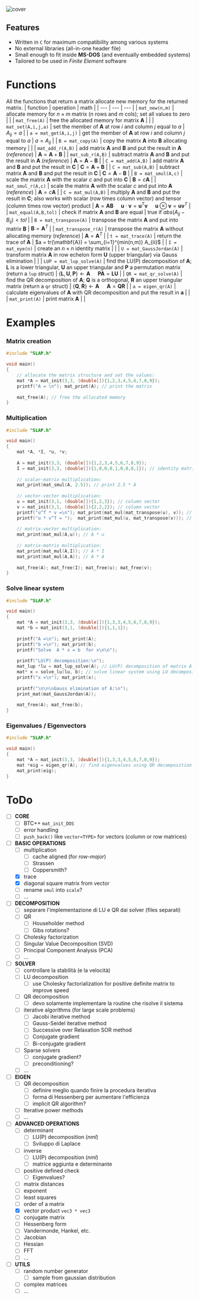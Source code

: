 <!--# SLAP
Simple Linear Algebra Package (SLAP) -->
![cover](doc/cover.png)

## Features
- Written in `C` for maximum compatibility among various systems
- No external libraries (all-in-one header file)
- Small enough to fit inside **MS-DOS** (and eventually embedded systems)
- Tailored to be used in _Finite Element_ software


# Functions

All the functions that return a matrix allocate new memory for the returned matrix.
| function | operation | math |
| --- | --- | --- |
| `mat_new(n,m)` | allocate memory for $n\times m$ matrix ($n$ rows and $m$ cols); set all values to zero | |
| `mat_free(A)` | free the allocated memory for matrix $\mathbf{A}$ | |
| `mat_set(A,i,j,a)` | set the member of $\mathbf{A}$ at row $i$ and column $j$ equal to $a$ | $A_{ij}=a$ |
| `a = mat_get(A,i,j)` | get the member of $\mathbf{A}$ at row $i$ and column $j$ equal to $a$ | $a=A_{ij}$ |
| `B = mat_copy(A)` | copy the matrix $\mathbf{A}$ into $\mathbf{B}$ allocating memory | |
| `mat_add_r(A,B)` | add matrix $\mathbf{A}$ and $\mathbf{B}$ and put the result in $\mathbf{A}$ (_reference_) | $\mathbf{A}=\mathbf{A}+\mathbf{B}$ |
| `mat_sub_r(A,B)` | subtract matrix $\mathbf{A}$ and $\mathbf{B}$ and put the result in $\mathbf{A}$ (_reference_) | $\mathbf{A}=\mathbf{A}-\mathbf{B}$ |
| `C = mat_add(A,B)` | add matrix $\mathbf{A}$ and $\mathbf{B}$ and put the result in $\mathbf{C}$ | $\mathbf{C}=\mathbf{A}+\mathbf{B}$ |
| `C = mat_sub(A,B)` | subtract matrix $\mathbf{A}$ and $\mathbf{B}$ and put the result in $\mathbf{C}$ | $\mathbf{C}=\mathbf{A}-\mathbf{B}$ |
| `B = mat_smul(A,c)` | scale the matrix $\mathbf{A}$ with the scalar $c$ and put into $\mathbf{C}$ | $\mathbf{B}=c\mathbf{A}$ |
| `mat_smul_r(A,c)` | scale the matrix $\mathbf{A}$ with the scalar $c$ and put into $\mathbf{A}$ (_reference_) | $\mathbf{A}=c\mathbf{A}$ |
| `C = mat_mul(A,B)` | multiply $\mathbf{A}$ and $\mathbf{B}$ and put the result in $\mathbf{C}$; also works with scalar (row times column vector) and tensor (column times row vector) product | $\mathbf{A}=\mathbf{A}\mathbf{B}\quad$  $\mathbf{u}\cdot\mathbf{v}=\mathbf{u}^T\mathbf{v}\quad$   $\mathbf{u}\otimes\mathbf{v}=\mathbf{u}\mathbf{v}^T$ |
| `mat_equal(A,B,tol)` | check if matrix $\mathbf{A}$ and $\mathbf{B}$ are equal | true if $abs(A_{ij}-B_{ij}) < tol$ |
| `B = mat_transpose(A)` | transpose the matrix $\mathbf{A}$ and put into matrix $\mathbf{B}$ | $\mathbf{B}=\mathbf{A}^T$ |
| `mat_transpose_r(A)` | transpose the matrix $\mathbf{A}$ without allocating memory (_reference_) | $\mathbf{A}=\mathbf{A}^T$ |
| `t = mat_trace(A)` | return the trace of $\mathbf{A}$ | $a = tr(\mathbf{A}) = \sum_{i=1}^{min(n,m)} A_{ii}$ |
| `I = mat_eye(n)` | create an $n\times n$ identity matrix | |
| `U = mat_GaussJordan(A)` | transform matrix $\mathbf{A}$ in row echelon form $\mathbf{U}$ (upper triangular) via Gauss elimination | |
| `LUP = mat_lup_solve(A)` | find the LU(P) decomposition of $\mathbf{A}$; $\mathbf{L}$ is a lower triangular, $\mathbf{U}$ an upper triangular and $\mathbf{P}$ a permutation matrix (return a `lup` struct) | $\{\mathbf{L},\mathbf{U},\mathbf{P}\}\gets\mathbf{A}\quad$ $\mathbf{P}\mathbf{A}=\mathbf{L}\mathbf{U}$ |
| `QR = mat_qr_solve(A)` | find the QR decomposition of $\mathbf{A}$; $\mathbf{Q}$ is a orthogonal, $\mathbf{R}$ an upper triangular matrix (return a `qr` struct) | $\{\mathbf{Q},\mathbf{R}\}\gets\mathbf{A}\quad$ $\mathbf{A}=\mathbf{Q}\mathbf{R}$ |
| `a = eigen_qr(A)` | calculate eigenvalues of $\mathbf{A}$ with QR decomposition and put the result in $\mathbf{a}$ | |
| `mat_print(A)` | print matrix $\mathbf{A}$ | |



# Examples

### Matrix creation
```C++
#include "SLAP.h"

void main()
{
	// allocate the matrix structure and set the values:
	mat *A = mat_init(3,3, (double[]){1,2,3,4,5,6,7,8,9});
	printf("A = \n"); mat_print(A); // print the matrix
	
	mat_free(A); // free the allocated memory
}
```

### Multiplication
```C++
#include "SLAP.h"

void main()
{
	mat *A, *I, *u, *v;
	
	A = mat_init(3,3, (double[]){1,2,3,4,5,6,7,8,9});
	I = mat_init(3,3, (double[]){1,0,0,0,1,0,0,0,1}); // identity matrix
	
	// scalar-matrix multiplication:
	mat_print(mat_smul(A, 2.5)); // print 2.5 * A
	
	// vector-vector multiplication:
	u = mat_init(3,1, (double[]){1,2,3}); // column vector
	v = mat_init(3,1, (double[]){2,2,2}); // column vector
	printf("u^T * v =\n"); mat_print(mat_mul(mat_transpose(u), v)); // scalar product
	printf("u * v^T = ");  mat_print(mat_mul(u, mat_transpose(v))); // tensor product
	
	// matrix-vector multiplication:
	mat_print(mat_mul(A,u)); // A * u
	
	// matrix-matrix multiplication:
	mat_print(mat_mul(A,I)); // A * I
	mat_print(mat_mul(A,A)); // A * A
	
	mat_free(A); mat_free(I); mat_free(u); mat_free(v);
}
```

### Solve linear system
```C++
#include "SLAP.h"

void main()
{
	mat *A = mat_init(3,3, (double[]){1,3,3,4,5,6,7,8,9});
	mat *b = mat_init(3,1, (double[]){1,1,1});
	
	printf("A =\n"); mat_print(A);
	printf("b =\n"); mat_print(b);
	printf("Solve  A * x = b  for x\n\n");
	
	printf("LU(P) decomposition:\n");
	mat_lup *lu = mat_lup_solve(A); // LU(P) decomposition of matrix A
	mat* x = solve_lu(lu, b); // solve linear system using LU decomposition
	printf("x =\n"); mat_print(x);
	
	printf("\n\n\nGauss elimination of A:\n");
	print_mat(mat_GaussJordan(A));
	
	mat_free(A); mat_free(b);
}
```

### Eigenvalues / Eigenvectors
```C++
#include "SLAP.h"

void main()
{
	mat *A = mat_init(3,3, (double[]){1,3,3,4,5,6,7,8,9});
	mat *eig = eigen_qr(A); // find eigenvalues using QR decomposition
	mat_print(eig);
}
```



# ToDo
<!--  v0.2  to  v0.3  -->
- [ ] **CORE**
	- [ ] BTC++ `mat_init_DOS`
	- [ ] error handling
	- [ ] `push_back()` like `vector<TYPE>` for vectors (column or row matrices)
- [ ] **BASIC OPERATIONS**
	- [ ] multiplication
		- [ ] cache aligned (for _row-major_)
		- [ ] Strassen
		- [ ] Coppersmith?
	- [x] trace
	- [x] diagonal square matrix from vector
	- [ ] rename `smul` into `scale`?
	- [ ] ...
- [ ] **DECOMPOSITION**
	- [ ] separare l'implementazione di LU e QR dai solver (files separati)
	- [ ] QR
		- [ ] Householder method
		- [ ] Gibs rotations?
	- [ ] Cholesky factorization
	- [ ] Singular Value Decomposition (SVD)
	- [ ] Principal Component Analysis (PCA)
	- [ ] ...
- [ ] **SOLVER**
	- [ ] controllare la stabilità (e la velocità)
	- [ ] LU decomposition
		- [ ] use Cholesky factorialization for positive definite matrix to improve speed
	- [ ] QR decomposition
		- [ ] devo solamente implementare la routine che risolve il sistema
	- [ ] iterative algorithms (for large scale problems)
		- [ ] Jacobi iterative method
		- [ ] Gauss-Seidel iterative method
		- [ ] Successive over Relaxation SOR method
		- [ ] Conjugate gradient
		- [ ] Bi-conjugate gradient
	- [ ] Sparse solvers
		- [ ] conjugate gradient?
		- [ ] preconditioning?
	- [ ] ...
- [ ] **EIGEN**
	- [ ] QR decomposition
		- [ ] definire meglio quando finire la procedura iterativa
		- [ ] forma di Hessenberg per aumentare l'efficienza
		- [ ] implicit QR algorithm?
	- [ ] Iterative power methods
	- [ ] ...
- [ ] **ADVANCED OPERATIONS**
	- [ ] determinant
		- [ ] LU(P) decomposition (_nml_)
		- [ ] Sviluppo di Laplace
	- [ ] inverse
		- [ ] LU(P) decomposition (_nml_)
		- [ ] matrice aggiunta e determinante
	- [ ] positive defined check
		- [ ] Eigenvalues?
	- [ ] matrix distances
	- [ ] exponent
	- [ ] least squares
	- [ ] order of a matrix
	- [x] vector product `vec3 * vec3`
	- [ ] conjugate matrix
	- [ ] Hessenberg form
	- [ ] Vandermonde, Hankel, etc.
	- [ ] Jacobian
	- [ ] Hessian
	- [ ] FFT
	- [ ] ...
- [ ] **UTILS**
	- [ ] random number generator
		- [ ] sample from gaussian distribution
	- [ ] complex matrices
	- [ ] ...

<!--
- [ ] **SOLVER**
	- [ ] iterative algorithms (for large scale problems)
		- [ ] preconditioned conjugate gradients (`pcg`)
		- [ ] least squares (`lsqr`)
		- [ ] minimum residual (`minres`)
		- [ ] symmetric LQ (`symmlq`)
		- [ ] biconjugate gradient (`bicg`)
		- [ ] biconjugate gradient stabilized (`bicgstab`)
		- [ ] conjugate gradient squared (`cgs`)
		- [ ] generalized minimum residual (`gmres`)
		- [ ] quasi-minimal residual (`qmr`)
		- [ ] transpose-free quasi-minimal residual (`tfqmr`)
-->
